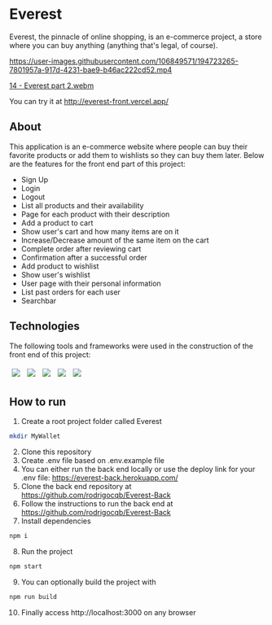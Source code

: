 # Everest
Everest, the pinnacle of online shopping, is an e-commerce project, a store where you can buy anything (anything that's legal, of course).

https://user-images.githubusercontent.com/106849571/194723265-7801957a-917d-4231-bae9-b46ac222cd52.mp4

[14 - Everest part 2.webm](https://user-images.githubusercontent.com/106849571/194723274-3451b570-37a9-4a6a-81be-64ecacb16aad.webm)

You can try it at http://everest-front.vercel.app/

## About
This application is an e-commerce website where people can buy their favorite products or add them to wishlists so they can buy them later. Below are the features for the front end part of this project:

- Sign Up
- Login
- Logout
- List all products and their availability
- Page for each product with their description
- Add a product to cart
- Show user's cart and how many items are on it
- Increase/Decrease amount of the same item on the cart
- Complete order after reviewing cart
- Confirmation after a successful order
- Add product to wishlist
- Show user's wishlist
- User page with their personal information
- List past orders for each user
- Searchbar

## Technologies
The following tools and frameworks were used in the construction of the front end of this project:
<p>
  <img style='margin: 5px;' src="https://img.shields.io/badge/react-app%20-%2320232a.svg?&style=for-the-badge&color=60ddf9&logo=react&logoColor=%2361DAFB"/>
  <img style='margin: 5px;' src='https://img.shields.io/badge/styled-components%20-%2320232a.svg?&style=for-the-badge&color=b8679e&logo=styled-components&logoColor=%3a3a3a'>
  <img style='margin: 5px;' src='https://img.shields.io/badge/React_Router-20232A?style=for-the-badge&logo=react-router&logoColor=white'>
  <img style='margin: 5px;' src='https://img.shields.io/badge/axios%20-%2320232a.svg?&style=for-the-badge&color=informational'>
  <img style='margin: 5px;' src='https://img.shields.io/badge/react-icons-%23563D7C.svg?style=for-the-badge&logo=react&logoColor=60ddf9'>
</p>

## How to run
1. Create a root project folder called Everest
```bash
mkdir MyWallet
```
2. Clone this repository
3. Create .env file based on .env.example file
4. You can either run the back end locally or use the deploy link for your .env file: https://everest-back.herokuapp.com/
5. Clone the back end repository at https://github.com/rodrigocqb/Everest-Back
6. Follow the instructions to run the back end at https://github.com/rodrigocqb/Everest-Back
7. Install dependencies
```bash
npm i
```
8. Run the project
```bash
npm start
```
9. You can optionally build the project with
```bash
npm run build
```
10. Finally access http://localhost:3000 on any browser

